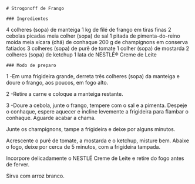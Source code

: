     # Strogonoff de Frango
    
    ### Ingredientes

 4 colheres (sopa) de manteiga
 1 kg de filé de frango em tiras finas
 2 cebolas picadas meia colher (sopa) de sal
 1 pitada de pimenta-do-reino moída meia xícara (chá) de conhaque
 200 g de champignons em conserva fatiados
 3 colheres (sopa) de purê de tomate
 1 colher (sopa) de mostarda
 2 colheres (sopa) de ketchup
 1 lata de NESTLÉ® Creme de Leite

    ### Modo de preparo

 1 -Em uma frigideira grande, derreta três colheres (sopa) da manteiga e doure o frango, aos poucos, em fogo alto.

 2 -Retire a carne e coloque a manteiga restante.

 3 -Doure a cebola, junte o frango, tempere com o sal e a pimenta. Despeje o conhaque, espere aquecer e incline levemente a frigideira para flambar o conhaque. Aguarde acabar a chama.

 Junte os champignons, tampe a frigideira e deixe por alguns minutos.

 Acrescente o purê de tomate, a mostarda e o ketchup, misture bem. Abaixe o fogo, deixe por cerca de 5 minutos, com a frigideira tampada.

 Incorpore delicadamente o NESTLÉ Creme de Leite e retire do fogo antes de ferver.

 Sirva com arroz branco.
 